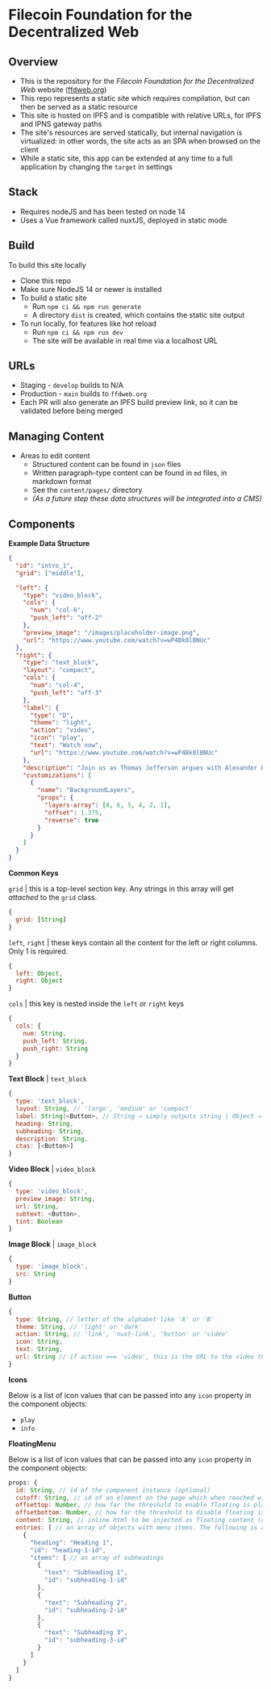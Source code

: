 # Filecoin Foundation for the Decentralized Web 

## Overview

- This is the repository for the _Filecoin Foundation for the Decentralized Web_ website ([ffdweb.org](https://ffdweb.org))
- This repo represents a static site which requires compilation, but can then be served as a static resource
- This site is hosted on IPFS and is compatible with relative URLs, for IPFS and IPNS gateway paths
- The site's resources are served statically, but internal navigation is virtualized: in other words, the site acts as an SPA when browsed on the client
- While a static site, this app can be extended at any time to a full application by changing the `target` in settings

## Stack
- Requires nodeJS and has been tested on node 14
- Uses a Vue framework called nuxtJS, deployed in static mode

## Build
To build this site locally
- Clone this repo
- Make sure NodeJS 14 or newer is installed
- To build a static site
    - Run `npm ci && npm run generate`
    - A directory `dist` is created, which contains the static site output
- To run locally, for features like hot reload
    - Run `npm ci && npm run dev`
    - The site will be available in real time via a localhost URL

## URLs
- Staging - `develop` builds to N/A
- Production - `main` builds to `ffdweb.org`
- Each PR will also generate an IPFS build preview link, so it can be validated before being merged

## Managing Content
- Areas to edit content
    - Structured content can be found in `json` files
    - Written paragraph-type content can be found in `md` files, in markdown format
    - See the `content/pages/` directory
    - _(As a future step these data structures will be integrated into a CMS)_

## Components

**Example Data Structure**

```json
{
  "id": "intro_1",
  "grid": ["middle"],

  "left": {
    "type": "video_block",
    "cols": {
      "num": "col-6",
      "push_left": "off-2"
    },
    "preview_image": "/images/placeholder-image.png",
    "url": "https://www.youtube.com/watch?v=wP4Bk8lBNUc"
  },
  "right": {
    "type": "text_block",
    "layout": "compact",
    "cols": {
      "num": "col-4",
      "push_left": "off-3"
    },
    "label": {
      "type": "D",
      "theme": "light",
      "action": "video",
      "icon": "play",
      "text": "Watch now",
      "url": "https://www.youtube.com/watch?v=wP4Bk8lBNUc"
    },
    "description": "Join us as Thomas Jefferson argues with Alexander Hamilton in Washington D.C.",
    "customizations": [
      {
        "name": "BackgroundLayers",
        "props": {
          "layers-array": [8, 6, 5, 4, 2, 1],
          "offset": 1.375,
          "reverse": true
        }
      }
    ]
  }
}
```

**Common Keys**

`grid` | this is a top-level section key. Any strings in this array will get _attached_ to the `grid` class.

```js
{
  grid: [String]
}
```

`left`, `right` | these keys contain all the content for the left or right columns. Only 1 is required.

```js
{
  left: Object,
  right: Object
}
```

`cols` | this key is nested inside the `left` or `right` keys

```js
{
  cols: {
    num: String,
    push_left: String,
    push_right: String
  }
}
```

**Text Block** | `text_block`

```js
{
  type: 'text_block',
  layout: String, // 'large', 'medium' or 'compact'
  label: String|<Button>, // String → simply outputs string | Object → <Button> component is outputted
  heading: String,
  subheading: String,
  description: String,
  ctas: [<Button>]
}
```

**Video Block** | `video_block`

```js
{
  type: 'video_block',
  preview_image: String,
  url: String,
  subtext: <Button>,
  tint: Boolean
}
```

**Image Block** | `image_block`

```js
{
  type: 'image_block',
  src: String
}
```

**Button**

```js
{
  type: String, // letter of the alphabet like 'A' or 'B'
  theme: String, // 'light' or 'dark'
  action: String, // 'link', 'nuxt-link', 'button' or 'video'
  icon: String,
  text: String,
  url: String // if action === 'video', this is the URL to the video that opens in the modal
}
```

**Icons**

Below is a list of icon values that can be passed into any `icon` property in the component objects:

- `play`
- `info`

**FloatingMenu**

Below is a list of icon values that can be passed into any `icon` property in the component objects:

```js
props: {
  id: String, // id of the component instance (optional)
  cutoff: String, // id of an element on the page which when reached will cancel the floating effect (required)
  offsettop: Number, // how far the threshold to enable floating is placed in advance of the viewport top (in pixels) (optional)
  offsetbottom: Number, // how far the threshold to disable floating is placed in advance of the viewport bottom (in pixels) (optional)
  content: String, // inline html to be injected as floating content (optional)
  entries: [ // an array of objects with menu items. The following is an example of the format:
    {
      "heading": "Heading 1",
      "id": "heading-1-id",
      "items": [ // an array of subheadings
        {
          "text": "Subheading 1",
          "id": "subheading-1-id"
        },
        {
          "text": "Subheading 2",
          "id": "subheading-2-id"
        },
        {
          "text": "Subheading 3",
          "id": "subheading-3-id"
        }
      ]
    }
  ]
}
```
